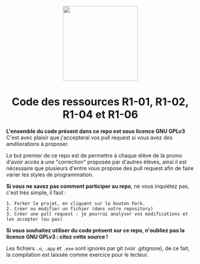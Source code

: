 <p align="center">
    <img src="https://zupimages.net/up/22/39/y5qc.png" width="200" height="200" />
</p>

<center>

# Code des ressources R1-01, R1-02, R1-04 et R1-06
</center>

**L'ensemble du code présent dans ce repo est sous licence GNU GPLv3**<br/>
C'est avec plaisir que j'accepterai vos pull request si vous avez des améliorations à proposer.

Le but premier de ce repo est de permettre à chaque élève de la promo d'avoir accès à une "correction" proposée par d'autres élèves, ainsi il est nécessaire que plusieurs d'entre vous propose des pull request afin de faire varier les styles de programmation.

**Si vous ne savez pas comment participer au repo**, ne vous inquiétez pas, c'est très simple, il faut :

    1. Forker le projet, en cliquant sur le bouton Fork.
    2. Créer ou modifier un fichier (dans votre repository)
    3. Créer une pull request : je pourrai analyser vos modifications et les accepter (ou pas)


**Si vous souhaitez utiliser du code présent sur ce repo, n'oubliez pas la licence GNU GPLv3 : citez cette source !**

Les fichiers `.o`, `.app` et `.exe` sont ignorés par git (voir .gitignore), de ce fait, la compilation est laissée comme exercice pour le lecteur.